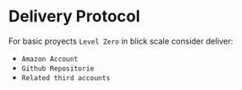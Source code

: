 # Delivery Protocol

For basic proyects `Level Zero` in blick scale consider deliver:

- `Amazon Account`
- `Github Repositorie`
- `Related third accounts`

